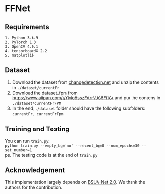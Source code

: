 # FFNet
## Requirements
`1. Python 3.6.9` <br>
`2. PyTorch 1.3` <br>
`3. OpenCV 4.0.1` <br>
`4. tensorboardX 2.2` <br>
`5. matplotlib` <br>
## Dataset
1. Download the dataset from [changedetection.net](https://changedetection.net) and unzip the contents in `./dataset/currentFr` <br>
2. Download the dataset_fpm from https://www.alipan.com/t/YMo8sszFArrVJG5Fl1Ct and put the contens in `./dataset/currentFrFPM` <br>
3. In the end, `./dataset` folder should have the following subfolders: `currentFr, currentFrFpm`
## Training and Testing
You can run `train.py`: <br>
`python train.py --empty_bg='no' --recent_bg=0 --num_epochs=30 --set_number=1` <br>
ps. The testing code is at the end of `train.py` 
## Acknowledgement
This implementation largely depends on [BSUV-Net 2.0](https://github.com/ozantezcan/BSUV-Net). We thank the authors for the contribution.
